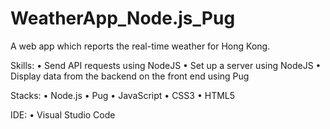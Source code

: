 # WeatherApp_Node.js_Pug
 A web app which reports the real-time weather for Hong Kong.

 Skills:
 • Send API requests using NodeJS
 • Set up a server using NodeJS
 • Display data from the backend on the front end using Pug

 Stacks:
 • Node.js
 • Pug
 • JavaScript
 • CSS3
 • HTML5

 IDE:
 • Visual Studio Code
